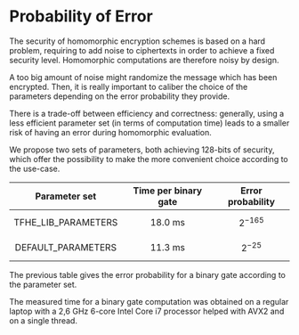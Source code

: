 # Probability of Error


The security of homomorphic encryption schemes is based on a hard problem, requiring to add noise 
to ciphertexts in order to achieve a fixed security level.
Homomorphic computations are therefore noisy by design.

A too big amount of noise might randomize the message which has been encrypted. 
Then, it is really important to caliber the choice of the parameters depending on the error 
probability they provide.

There is a trade-off between efficiency and correctness: generally, using a less efficient 
parameter set (in
terms of computation time) leads to a smaller risk of having an error during homomorphic evaluation.

We propose two sets of parameters, both achieving 128-bits of security,  which offer the 
possibility to make the more convenient choice according to the use-case.


|    Parameter set    | Time per binary gate | Error probability |
|:-------------------:|:--------------------:|:-----------------:|
| TFHE_LIB_PARAMETERS |        18.0 ms       |   $$2^{-165}$$      |
|  DEFAULT_PARAMETERS |        11.3 ms       |    $$2^{-25}$$       |


The previous table gives the error probability for a binary gate according to the parameter set.

The measured time for a binary gate computation was obtained on a regular laptop with a 2,6 GHz
6-core Intel Core i7 processor helped with AVX2 and on a single thread.
